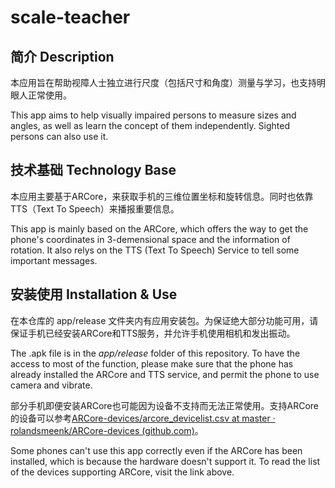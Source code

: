 # scale-teacher

## 简介 Description

本应用旨在帮助视障人士独立进行尺度（包括尺寸和角度）测量与学习，也支持明眼人正常使用。

This app aims to help visually impaired persons to measure sizes and angles, as well as learn the concept of them independently. Sighted persons can also use it.



## 技术基础 Technology Base

本应用主要基于ARCore，来获取手机的三维位置坐标和旋转信息。同时也依靠TTS（Text To Speech）来播报重要信息。

This app is mainly based on the ARCore, which offers the way to get the phone's coordinates in 3-demensional space and the information of rotation. It also relys on the TTS (Text To Speech) Service to tell some important messages.



## 安装使用 Installation & Use

在本仓库的 app/release 文件夹内有应用安装包。为保证绝大部分功能可用，请保证手机已经安装ARCore和TTS服务，并允许手机使用相机和发出振动。

The .apk file is in the *app/release* folder of this repository. To have the access to most of the function, please make sure that the phone has already installed the ARCore and TTS service, and permit the phone to use camera and vibrate.

部分手机即便安装ARCore也可能因为设备不支持而无法正常使用。支持ARCore的设备可以参考[ARCore-devices/arcore_devicelist.csv at master · rolandsmeenk/ARCore-devices (github.com)](https://github.com/rolandsmeenk/ARCore-devices/blob/master/arcore_devicelist.csv)。

Some phones can't use this app correctly even if the ARCore has been installed, which is because the hardware doesn't support it. To read the list of  the devices supporting ARCore, visit the link above.